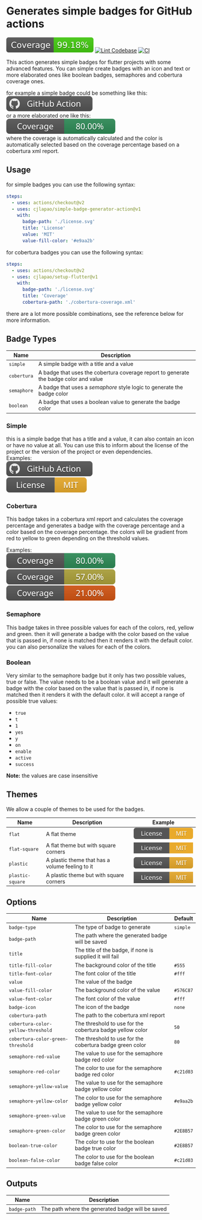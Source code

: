# Generates simple badges for GitHub actions

![coverage](https://raw.githubusercontent.com/cjlapao/simple-badge-generator-action/main/badges/coverage.svg)
[![Lint Codebase](https://github.com/cjlapao/simple-badge-generator-action/actions/workflows/linter.yml/badge.svg)](https://github.com/cjlapao/simple-badge-generator-action/actions/workflows/linter.yml)
[![CI](https://github.com/cjlapao/simple-badge-generator-action/actions/workflows/ci.yml/badge.svg)](https://github.com/cjlapao/simple-badge-generator-action/actions/workflows/ci.yml)

This action generates simple badges for flutter projects with some advanced features.
You can simple create badges with an icon and text or more elaborated ones like
boolean badges, semaphores and cobertura coverage ones.

for example a simple badge could be something like this:  
![github actions](./img/github_actions.svg)  
or a more elaborated one like this:  
![coverage](./img/cobertura.svg)  
where the coverage is automatically calculated and the color is automatically
selected based on the coverage percentage based on a cobertura xml report.

## Usage

for simple badges you can use the following syntax:

```yaml
steps:
  - uses: actions/checkout@v2
  - uses: cjlapao/simple-badge-generator-action@v1
    with:
      badge-path: './license.svg'
      title: 'License'
      value: 'MIT'
      value-fill-color: '#e9aa2b'
```

for cobertura badges you can use the following syntax:

```yaml
steps:
  - uses: actions/checkout@v2
  - uses: cjlapao/setup-flutter@v1
    with:
      badge-path: './license.svg'
      title: 'Coverage'
      cobertura-path: './cobertura-coverage.xml'
```

there are a lot more possible combinations, see the reference below for more information.

## Badge Types

| Name        | Description                                                                           |
|-------------|---------------------------------------------------------------------------------------|
| `simple`    | A simple badge with a title and a value                                               |
| `cobertura` | A badge that uses the cobertura coverage report to generate the badge color and value |
| `semaphore` | A badge that uses a *semaphore* style logic to generate the badge color               |
| `boolean`   | A badge that uses a boolean value to generate the badge color                         |

### Simple

this is a simple badge that has a title and a value, it can also contain an icon
or have no value at all. You can use this to inform about the license of the
project or the version of the project or even dependencies.  
Examples:  
![simple](./img/github_actions.svg)  
![simple](./img/plastic.svg)

### Cobertura

This badge takes in a cobertura xml report and calculates the coverage percentage
and generates a badge with the coverage percentage and a color based on the
coverage percentage. the colors will be gradient from red to yellow to green
depending on the threshold values.

Examples:  
![cobertura](./img/cobertura.svg)  
![cobertura](./img/cobertura_yellow.svg)  
![cobertura](./img/cobertura_red.svg)  

### Semaphore

This badge takes in three possible values for each of the colors, red, yellow
and green. then it will generate a badge with the color based on the value that
is passed in, if none is matched then it renders it with the default color.
you can also personalize the values for each of the colors.

### Boolean

Very similar to the semaphore badge but it only has two possible values, true or
false. The value needs to be a boolean value and it will generate a badge with
the color based on the value that is passed in, if none is matched then it
renders it with the default color. it will accept a range of possible true values:

- `true`
- `t`
- `1`
- `yes`
- `y`
- `on`
- `enable`
- `active`
- `success`

**Note:** the values are case insensitive

## Themes

We allow a couple of themes to be used for the badges.

| Name             | Description                                     | Example                                     |
|------------------|-------------------------------------------------|---------------------------------------------|
| `flat`           | A flat theme                                    | ![flat](./img/flat.svg)                     |
| `flat-square`    | A flat theme but with square corners            | ![flat-square](./img/flat-square.svg)       |
| `plastic`        | A plastic theme that has a volume feeling to it | ![plastic](./img/plastic.svg)               |
| `plastic-square` | A plastic theme but with square corners         | ![plastic-square](./img/plastic-square.svg) |

## Options

| Name                               | Description                                               | Default   |
|------------------------------------|-----------------------------------------------------------|-----------|
| `badge-type`                       | The type of badge to generate                             | `simple`  |
| `badge-path`                       | The path where the generated badge will be saved          |           |
| `title`                            | The title of the badge, if none is supplied it will fail  |           |
| `title-fill-color`                 | The background color of the title                         | `#555`    |
| `title-font-color`                 | The font color of the title                               | `#fff`    |
| `value`                            | The value of the badge                                    |           |
| `value-fill-color`                 | The background color of the value                         | `#576C87` |
| `value-font-color`                 | The font color of the value                               | `#fff`    |
| `badge-icon`                       | The icon of the badge                                     | `none`    |
| `cobertura-path`                   | The path to the cobertura xml report                      |           |
| `cobertura-color-yellow-threshold` | The threshold to use for the cobertura badge yellow color | `50`      |
| `cobertura-color-green-threshold`  | The threshold to use for the cobertura badge green color  | `80`      |
| `semaphore-red-value`              | The value to use for the semaphore badge red color        |           |
| `semaphore-red-color`              | The color to use for the semaphore badge red color        | `#c21d03` |
| `semaphore-yellow-value`           | The value to use for the semaphore badge yellow color     |           |
| `semaphore-yellow-color`           | The color to use for the semaphore badge yellow color     | `#e9aa2b` |
| `semaphore-green-value`            | The value to use for the semaphore badge green color      |           |
| `semaphore-green-color`            | The color to use for the semaphore badge green color      | `#2E8B57` |
| `boolean-true-color`               | The color to use for the boolean badge true color         | `#2E8B57` |
| `boolean-false-color`              | The color to use for the boolean badge false color        | `#c21d03` |

## Outputs

| Name         | Description                                      |
|--------------|--------------------------------------------------|
| `badge-path` | The path where the generated badge will be saved |
